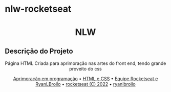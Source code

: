 # nlw-rocketseat
<h1 align="center">NLW</h1>

## Descrição do Projeto
<p align="center">Página HTML Criada para aprimoração nas artes do front end, tendo grande proveito do css</p>

<p align="center">
 <a href="#objetivo">Aprimoração em programação</a> •
 <a href="#linguagens">HTML e CSS</a> • 
 <a href="#contribuicao">Equipe Rocketseat e RyanLBroilo</a> • 
 <a href="#licenc-a">rocketseat (C) 2022</a> • 
 <a href="#autor">ryanlbroilo</a>
</p>
